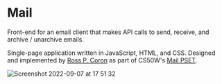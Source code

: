 # Mail 

Front-end for an email client that makes API calls to send, receive, and archive / unarchive emails.

Single-page application written in JavaScript, HTML, and CSS. Designed and implemented by [Ross P. Coron](https://ross-coron.github.io/website/) as part of CS50W's [Mail PSET](https://cs50.harvard.edu/web/2020/projects/3/mail/).

![Screenshot 2022-09-07 at 17 51 32](https://user-images.githubusercontent.com/36739882/188935926-a8fe8b1e-78a3-42a6-bcdf-2941442e2cf4.png)
